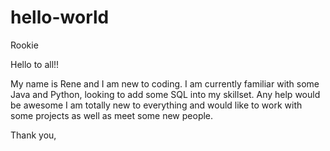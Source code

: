 # hello-world
Rookie

Hello to all!!

My name is Rene and I am new to coding. I am currently familiar with some Java and Python, looking to add some SQL into my skillset. Any help would be awesome I am totally new to everything and would like to work with some projects as well as meet some new people. 

Thank you,
